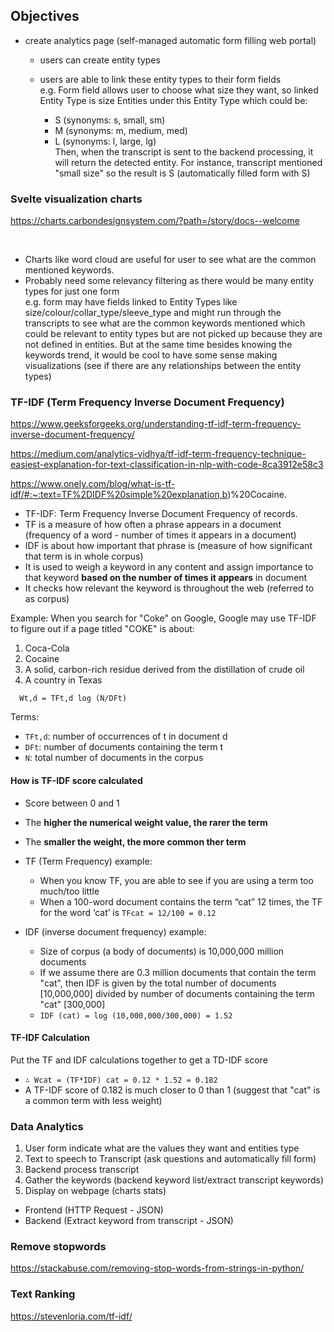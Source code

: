 ## Objectives

- create analytics page (self-managed automatic form filling web portal)

  - users can create entity types
  - users are able to link these entity types to their form fields
    <br/>
    e.g. Form field allows user to choose what size they want, so linked Entity Type is size Entities under this Entity Type which could be:

    - S (synonyms: s, small, sm)
    - M (synonyms: m, medium, med)
    - L (synonyms: l, large, lg)
      <br/>
      Then, when the transcript is sent to the backend processing, it will return the detected entity. For instance, transcript mentioned "small size" so the result is S (automatically filled form with S)

### Svelte visualization charts

https://charts.carbondesignsystem.com/?path=/story/docs--welcome

<br/>

- Charts like word cloud are useful for user to see what are the common mentioned keywords.
- Probably need some relevancy filtering as there would be many entity types for just one form
  <br/>
  e.g. form may have fields linked to Entity Types like size/colour/collar_type/sleeve_type and might run through the transcripts to see what are the common keywords mentioned which could be relevant to entity types but are not picked up because they are not defined in entities. But at the same time besides knowing the keywords trend, it would be cool to have some sense making visualizations (see if there are any relationships between the entity types)

### TF-IDF (Term Frequency Inverse Document Frequency)

https://www.geeksforgeeks.org/understanding-tf-idf-term-frequency-inverse-document-frequency/

https://medium.com/analytics-vidhya/tf-idf-term-frequency-technique-easiest-explanation-for-text-classification-in-nlp-with-code-8ca3912e58c3

https://www.onely.com/blog/what-is-tf-idf/#:~:text=TF%2DIDF%20simple%20explanation,b)%20Cocaine.

- TF-IDF: Term Frequency Inverse Document Frequency of records.
- TF is a measure of how often a phrase appears in a document (frequency of a word - number of times it appears in a document)
- IDF is about how important that phrase is (measure of how significant that term is in whole corpus)
- It is used to weigh a keyword in any content and assign importance to that keyword **based on the number of times it appears** in document
- It checks how relevant the keyword is throughout the web (referred to as corpus)

Example: When you search for "Coke" on Google, Google may use TF-IDF to figure out if a page titled "COKE" is about:

1. Coca-Cola
2. Cocaine
3. A solid, carbon-rich residue derived from the distillation of crude oil
4. A country in Texas

```
  Wt,d = TFt,d log (N/DFt)
```

Terms:

- `TFt,d`: number of occurrences of t in document d
- `DFt`: number of documents containing the term t
- `N`: total number of documents in the corpus

#### How is TF-IDF score calculated

- Score between 0 and 1
- The **higher the numerical weight value, the rarer the term**
- The **smaller the weight, the more common ther term**

- TF (Term Frequency) example:

  - When you know TF, you are able to see if you are using a term too much/too little
  - When a 100-word document contains the term “cat” 12 times, the TF for the word ‘cat’ is `TFcat = 12/100 = 0.12`

- IDF (inverse document frequency) example:
  - Size of corpus (a body of documents) is 10,000,000 million documents
  - If we assume there are 0.3 million documents that contain the term "cat", then IDF is given by the total number of documents [10,000,000] divided by number of documents containing the term "cat" [300,000]
  - `IDF (cat) = log (10,000,000/300,000) = 1.52`

#### TF-IDF Calculation

Put the TF and IDF calculations together to get a TD-IDF score

- `∴ Wcat = (TF*IDF) cat = 0.12 * 1.52 = 0.182`
- A TF-IDF score of 0.182 is much closer to 0 than 1 (suggest that "cat" is a common term with less weight)

### Data Analytics

1. User form indicate what are the values they want and entities type
2. Text to speech to Transcript (ask questions and automatically fill form)
3. Backend process transcript
4. Gather the keywords (backend keyword list/extract transcript keywords)
5. Display on webpage (charts stats)

- Frontend (HTTP Request - JSON)
- Backend (Extract keyword from transcript - JSON)

### Remove stopwords

https://stackabuse.com/removing-stop-words-from-strings-in-python/

### Text Ranking

https://stevenloria.com/tf-idf/
